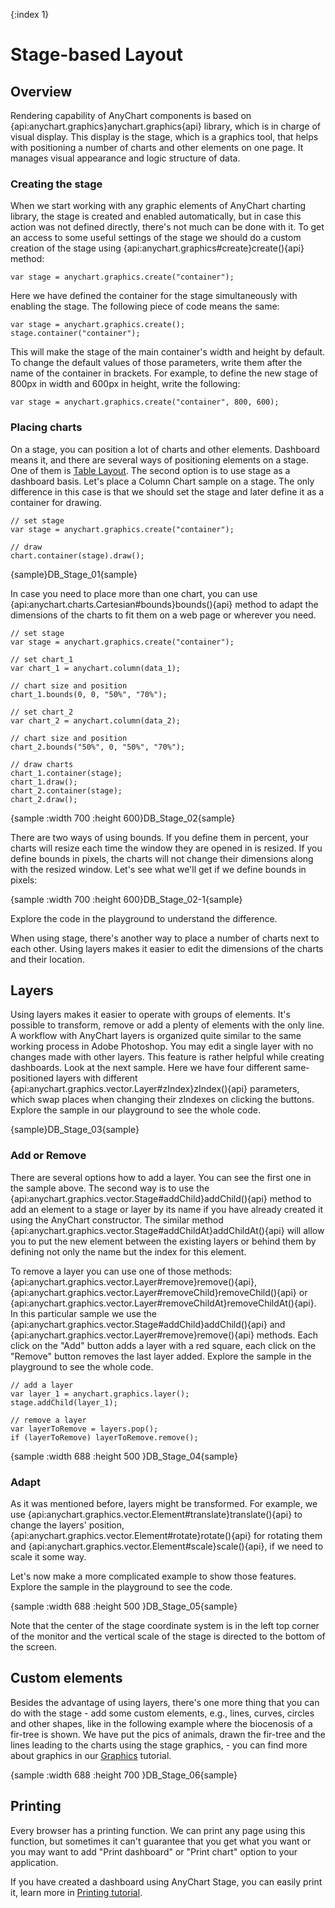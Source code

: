 {:index 1}
# Stage-based Layout

## Overview

Rendering capability of AnyChart components is based on {api:anychart.graphics}anychart.graphics{api} library, which is in charge of visual display. This display is the stage, which is a graphics tool, that helps with positioning a number of charts and other elements on one page. It manages visual appearance and logic structure of data.

### Creating the stage

When we start working with any graphic elements of AnyChart charting library, the stage is created and enabled automatically, but in case this action was not defined directly, there's not much can be done with it.
To get an access to some useful settings of the stage we should do a custom creation of the stage using {api:anychart.graphics#create}create(){api} method:

```
var stage = anychart.graphics.create("container");
```

Here we have defined the container for the stage simultaneously with enabling the stage. The following piece of code means the same:

```
var stage = anychart.graphics.create();
stage.container("container");
```

This will make the stage of the main container's width and height by default. To change the default values of those parameters, write them after the name of the container in brackets. 
For example, to define the new stage of 800px in width and 600px in height, write the following:

```
var stage = anychart.graphics.create("container", 800, 600);
```

### Placing charts

On a stage, you can position a lot of charts and other elements. Dashboard means it, and there are several ways of positioning elements on a stage. 
One of them is [Table Layout](Table_Layout). The second option is to use stage as a dashboard basis.
Let's place a Column Chart sample on a stage. The only difference in this case is that we should set the stage and later define it as a container for drawing.

```
// set stage
var stage = anychart.graphics.create("container");
	
// draw
chart.container(stage).draw();
```

{sample}DB\_Stage\_01{sample}

In case you need to place more than one chart, you can use {api:anychart.charts.Cartesian#bounds}bounds(){api} method to adapt the dimensions of the charts to fit them on a web page or wherever you need.

```
// set stage
var stage = anychart.graphics.create("container");
	
// set chart_1
var chart_1 = anychart.column(data_1);
	
// chart size and position
chart_1.bounds(0, 0, "50%", "70%");
	
// set chart_2
var chart_2 = anychart.column(data_2);
	
// chart size and position
chart_2.bounds("50%", 0, "50%", "70%");
  
// draw charts
chart_1.container(stage);
chart_1.draw();
chart_2.container(stage);
chart_2.draw();
```

{sample :width 700 :height 600}DB\_Stage\_02{sample}

There are two ways of using bounds. If you define them in percent, your charts will resize each time the window they are opened in is resized. If you define bounds in pixels, the charts will not change their dimensions along with the resized window. Let's see what we'll get if we define bounds in pixels:

{sample :width 700 :height 600}DB\_Stage\_02-1{sample}

Explore the code in the playground to understand the difference.
  
When using stage, there's another way to place a number of charts next to each other. Using layers makes it easier to edit the dimensions of the charts and their location.

## Layers

Using layers makes it easier to operate with groups of elements. It's possible to transform, remove or add a plenty of elements with the only line. 
A workflow with AnyChart layers is organized quite similar to the same working process in Adobe Photoshop. You may edit a single layer with no changes made with other layers. 
This feature is rather helpful while creating dashboards.
Look at the next sample. Here we have four different same-positioned layers with different {api:anychart.graphics.vector.Layer#zIndex}zIndex(){api} parameters, which swap places when changing their zIndexes on clicking the buttons. 
Explore the sample in our playground to see the whole code.

{sample}DB\_Stage\_03{sample}

### Add or Remove

There are several options how to add a layer. You can see the first one in the sample above. The second way is to use the {api:anychart.graphics.vector.Stage#addChild}addChild(){api} method to add an element to a stage or layer by its name if you have already created it using the AnyChart constructor. The similar method {api:anychart.graphics.vector.Stage#addChildAt}addChildAt(){api} 
will allow you to put the new element between the existing layers or behind them by defining not only the name but the index for this element.
  
To remove a layer you can use one of those methods: {api:anychart.graphics.vector.Layer#remove}remove(){api}, {api:anychart.graphics.vector.Layer#removeChild}removeChild(){api} or {api:anychart.graphics.vector.Layer#removeChildAt}removeChildAt(){api}.
In this particular sample we use the {api:anychart.graphics.vector.Stage#addChild}addChild(){api} and {api:anychart.graphics.vector.Layer#remove}remove(){api} methods. 
Each click on the "Add" button adds a layer with a red square, each click on the "Remove" button removes the last layer added. Explore the sample in the playground to see the whole code.

```
// add a layer
var layer_1 = anychart.graphics.layer();
stage.addChild(layer_1); 

// remove a layer
var layerToRemove = layers.pop();
if (layerToRemove) layerToRemove.remove();
```
{sample :width 688 :height 500 }DB\_Stage\_04{sample}

### Adapt

As it was mentioned before, layers might be transformed. For example, we use {api:anychart.graphics.vector.Element#translate}translate(){api}  to change the layers' position, {api:anychart.graphics.vector.Element#rotate}rotate(){api} for rotating them and {api:anychart.graphics.vector.Element#scale}scale(){api}, if we need to scale it some way.
  
Let's now make a more complicated example to show those features. Explore the sample in the playground to see the code.
 
{sample :width 688 :height 500 }DB\_Stage\_05{sample}

Note that the center of the stage coordinate system is in the left top corner of the monitor and the vertical scale of the stage is directed to the bottom of the screen.

## Custom elements

Besides the advantage of using layers, there's one more thing that you can do with the stage - add some custom elements, e.g., lines, curves, circles and other shapes, like in the following example where the biocenosis of a fir-tree is shown. We have put the pics of animals, drawn the fir-tree and the lines leading to the charts using the stage graphics, - you can find more about graphics in our [Graphics](../Graphics/Basics) tutorial.

{sample :width 688 :height 700 }DB\_Stage\_06{sample}

## Printing

Every browser has a printing function. We can print any page using this function, but sometimes it can't guarantee that you get what you want or you may want to add "Print dashboard" or "Print chart" option to your application.

If you have created a dashboard using AnyChart Stage, you can easily print it, learn more in [Printing tutorial](../Common_Settings/Printing#stage_printing).
